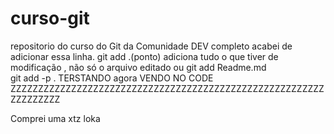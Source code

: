# curso-git
repositorio do curso do Git da Comunidade DEV completo
acabei de adicionar essa linha.
git add .(ponto) adiciona tudo o que tiver de modificação , não só o arquivo editado
ou git add Readme.md  
git add -p
.
TERSTANDO
agora VENDO NO CODE
ZZZZZZZZZZZZZZZZZZZZZZZZZZZZZZZZZZZZZZZZZZZZZZZZZZZZZZZZZZZZZZZZZZ


Comprei uma xtz loka

